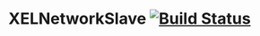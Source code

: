 # XELNetworkSlave [![Build Status](https://travis-ci.org/ROBOTIS-GIT/XELNetworkSlave.svg?branch=master)](https://travis-ci.org/ROBOTIS-GIT/XELNetworkSlave/branches)

